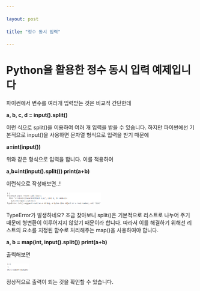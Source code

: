 ```yaml
---

layout: post

title: "정수 동시 입력"

---
```


# Python을 활용한 정수 동시 입력 예제입니다

파이썬에서 변수를 여러개 입력받는 것은 비교적 간단한데

**a, b, c, d = input().split()**

이런 식으로 split()을 이용하여 여러 개 입력을 받을 수 있습니다.
하지만 파이썬에선 기본적으로 input()을 사용하면 문자열 형식으로 입력을 받기 때문에

**a=int(input())**

위와 같은 형식으로 입력을 합니다.
이를 적용하여

**a,b=int(input().split())
print(a+b)**

이런식으로 작성해보면..!

<img src="/assets/images/1.PNG" width="50%" height="50%" title="제목" alt="아무거나"/>

TypeError가 발생하네요?
조금 찾아보니 split()은 기본적으로 리스트로 나누어 주기 때문에 형변환이 이루어지지
않았기 때문이라 합니다. 따라서 이를 해결하기 위해선 리스트의 요소를 지정된 함수로
처리해주는 map()을 사용하여야 합니다.

**a, b = map(int, input().split())
print(a+b)**

출력해보면

<img src="/assets/images/2.PNG" width="12%" height="12%" title="제목" alt="아무거나"/>

정상적으로 출력이 되는 것을 확인할 수 있습니다.
